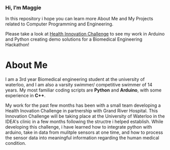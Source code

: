 ### Hi, I’m Maggie
In this repository i hope you can learn more About Me and My Projects related to Computer Programming and Engineering. 

Please take a look at [Health Innovation Challenge](Health%20Innovation%20Challenge) to see my work in Arduino and Python creating demo solutions for a Biomedical Engineering Hackathon!
# About Me
I am a 3rd year Biomedical engineering student at the university of waterloo, and I am also a varsity swimmer/ competitive swimmer of 14 years. My most familiar coding scripts are __Python__ and __Arduino__, with some experience in __C++__.

My work for the past few months has been with a small team developing a Health Inovation Challenge in partnership with Grand River Hospital. This Innovation Challenge will be taking place at the University of Waterloo in the IDEA's clinic in a few months following the structre i helped establish. While developing this challenge, i have learned how to integrate python with arduino, take in data from mulitple sensors at one time, and how to process the sensor data into meaningful information regarding the human medical condition.


